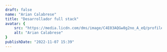 ```yaml
---
draft: false
name: "Arian Calabrese"
title: "Desarrollador full stack"
avatar: {
    src: "https://media.licdn.com/dms/image/C4E03AQGw8g2no_A_eQ/profile-displayphoto-shrink_800_800/0/1611665928413?e=1701302400&v=beta&t=Y6VtBRxgBbR61FUibfcDLR3mdziJ01vk1Xu-VH9XbQ4",
    alt: "Arian Calabrese"
}
publishDate: "2022-11-07 15:39"
---
```

